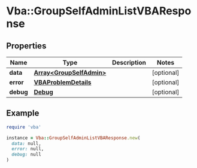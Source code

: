 # Vba::GroupSelfAdminListVBAResponse

## Properties

| Name | Type | Description | Notes |
| ---- | ---- | ----------- | ----- |
| **data** | [**Array&lt;GroupSelfAdmin&gt;**](GroupSelfAdmin.md) |  | [optional] |
| **error** | [**VBAProblemDetails**](VBAProblemDetails.md) |  | [optional] |
| **debug** | [**Debug**](Debug.md) |  | [optional] |

## Example

```ruby
require 'vba'

instance = Vba::GroupSelfAdminListVBAResponse.new(
  data: null,
  error: null,
  debug: null
)
```

